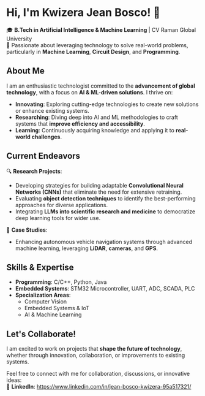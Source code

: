 # Hi, I'm Kwizera Jean Bosco! 👋  

🎓 **B.Tech in Artificial Intelligence & Machine Learning** | CV Raman Global University  
🚀 Passionate about leveraging technology to solve real-world problems, particularly in **Machine Learning**, **Circuit Design**, and **Programming**.  

## About Me  
I am an enthusiastic technologist committed to the **advancement of global technology**, with a focus on **AI & ML-driven solutions**. I thrive on:  
- **Innovating**: Exploring cutting-edge technologies to create new solutions or enhance existing systems.  
- **Researching**: Diving deep into AI and ML methodologies to craft systems that **improve efficiency and accessibility**.  
- **Learning**: Continuously acquiring knowledge and applying it to **real-world challenges**.  

## Current Endeavors  
🔍 **Research Projects**:  
- Developing strategies for building adaptable **Convolutional Neural Networks (CNNs)** that eliminate the need for extensive retraining.  
- Evaluating **object detection techniques** to identify the best-performing approaches for diverse applications.  
- Integrating **LLMs into scientific research and medicine** to democratize deep learning tools for wider use.  

🤖 **Case Studies**:  
- Enhancing autonomous vehicle navigation systems through advanced machine learning, leveraging **LiDAR**, **cameras**, and **GPS**.  

## Skills & Expertise  
- **Programming**: C/C++, Python, Java  
- **Embedded Systems**: STM32 Microcontroller, UART, ADC, SCADA, PLC  
- **Specialization Areas**:  
  - Computer Vision  
  - Embedded Systems & IoT  
  - AI & Machine Learning  

## Let's Collaborate!  
I am excited to work on projects that **shape the future of technology**, whether through innovation, collaboration, or improvements to existing systems.  

Feel free to connect with me for collaboration, discussions, or innovative ideas:    
🌟 **LinkedIn**: https://www.linkedin.com/in/jean-bosco-kwizera-95a517321/  
